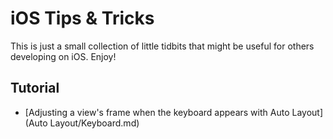 iOS Tips & Tricks
=================

This is just a small collection of little tidbits that might be useful for others developing on iOS. Enjoy!

Tutorial
--------

* [Adjusting a view's frame when the keyboard appears with Auto Layout](Auto Layout/Keyboard.md)
